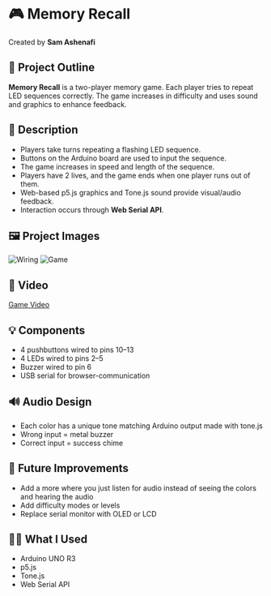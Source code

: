# 🎮 Memory Recall 
Created by **Sam Ashenafi**

## 🧠 Project Outline
**Memory Recall** is a two-player memory game. Each player tries to repeat LED sequences correctly. The game increases in difficulty and uses sound and graphics to enhance feedback.

## 📝 Description
- Players take turns repeating a flashing LED sequence.
- Buttons on the Arduino board are used to input the sequence.
- The game increases in speed and length of the sequence.
- Players have 2 lives, and the game ends when one player runs out of them.
- Web-based p5.js graphics and Tone.js sound provide visual/audio feedback.
- Interaction occurs through **Web Serial API**.

## 🖼️ Project Images
![Wiring](https://github.com/user-attachments/assets/36e5f7de-7e82-494c-8f0b-3e99c4a08888)
![Game](https://github.com/user-attachments/assets/371e7e61-66d6-4c44-a4c6-3533cb2c6f90)

## 🎥 Video 
[Game Video]((https://youtube.com/shorts/LLTMP6zUqBE))

## 💡 Components
- 4 pushbuttons wired to pins 10–13
- 4 LEDs wired to pins 2–5
- Buzzer wired to pin 6
- USB serial for browser-communication

## 🔊 Audio Design
- Each color has a unique tone matching Arduino output made with tone.js
- Wrong input = metal buzzer
- Correct input = success chime

## 🚀 Future Improvements
- Add a more where you just listen for audio instead of seeing the colors and hearing the audio
- Add difficulty modes or levels
- Replace serial monitor with OLED or LCD

## 👨‍💻 What I Used
- Arduino UNO R3
- p5.js
- Tone.js
- Web Serial API
